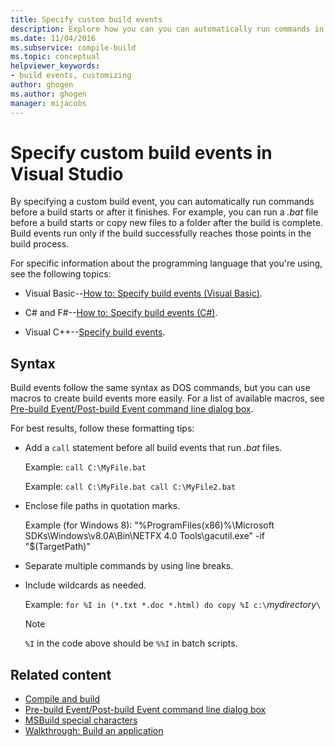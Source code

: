```yaml
---
title: Specify custom build events
description: Explore how you can you can automatically run commands in Visual Studio before you start a build of your project or solution or after a build completes.
ms.date: 11/04/2016
ms.subservice: compile-build
ms.topic: conceptual
helpviewer_keywords:
- build events, customizing
author: ghogen
ms.author: ghogen
manager: mijacobs
---
```

# Specify custom build events in Visual Studio

By specifying a custom build event, you can automatically run commands before a build starts or after it finishes. For example, you can run a *.bat* file before a build starts or copy new files to a folder after the build is complete. Build events run only if the build successfully reaches those points in the build process.

For specific information about the programming language that you're using, see the following topics:

- Visual Basic--[How to: Specify build events (Visual Basic)](../ide/how-to-specify-build-events-visual-basic.md).

- C# and F#--[How to: Specify build events (C#)](../ide/how-to-specify-build-events-csharp.md).

- Visual C++--[Specify build events](/cpp/build/specifying-build-events).

## Syntax

Build events follow the same syntax as DOS commands, but you can use macros to create build events more easily. For a list of available macros, see [Pre-build Event/Post-build Event command line dialog box](../ide/reference/pre-build-event-post-build-event-command-line-dialog-box.md).

For best results, follow these formatting tips:

- Add a `call` statement before all build events that run *.bat* files.

   Example: `call C:\MyFile.bat`

   Example: `call C:\MyFile.bat call C:\MyFile2.bat`

- Enclose file paths in quotation marks.

   Example (for Windows 8): "%ProgramFiles(x86)%\Microsoft SDKs\Windows\v8.0A\Bin\NETFX 4.0 Tools\gacutil.exe" -if "$(TargetPath)"

- Separate multiple commands by using line breaks.

- Include wildcards as needed.

   Example: `for %I in (*.txt *.doc *.html) do copy %I c:\`*mydirectory*`\`

  > [!NOTE]
  > `%I` in the code above should be `%%I` in batch scripts.

## Related content

- [Compile and build](../ide/compiling-and-building-in-visual-studio.md)
- [Pre-build Event/Post-build Event command line dialog box](../ide/reference/pre-build-event-post-build-event-command-line-dialog-box.md)
- [MSBuild special characters](../msbuild/msbuild-special-characters.md)
- [Walkthrough: Build an application](../ide/walkthrough-building-an-application.md)
